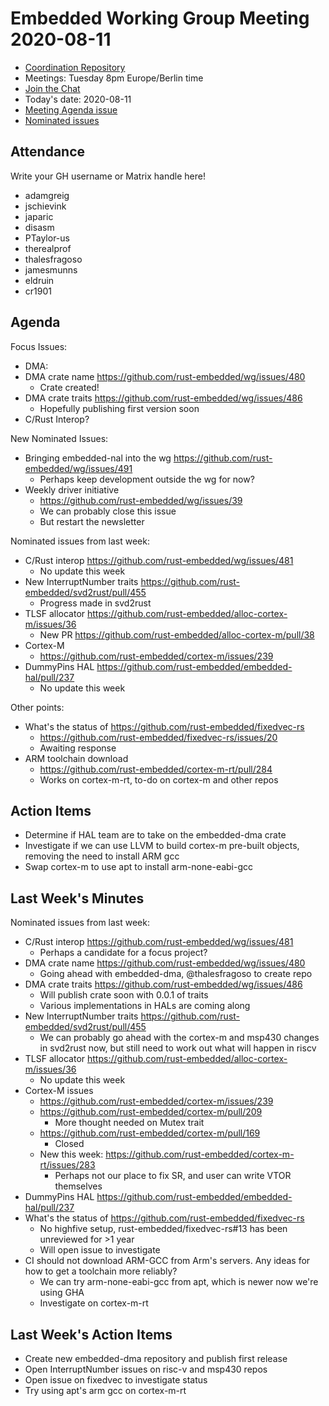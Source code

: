 # Embedded Working Group Meeting 2020-08-11

* [Coordination Repository]
* Meetings: Tuesday 8pm Europe/Berlin time
* [Join the Chat]
* Today's date: 2020-08-11
* [Meeting Agenda issue](https://github.com/rust-embedded/wg/issues/488)
* [Nominated issues](https://github.com/search?q=org%3Arust-embedded+label%3Anominated+is%3Aopen&type=Issues)

[Coordination Repository]: https://github.com/rust-embedded/wg
[Join the Chat]: https://riot.im/app/#/room/#rust-embedded:matrix.org

## Attendance

Write your GH username or Matrix handle here!

* adamgreig
* jschievink
* japaric
* disasm
* PTaylor-us
* therealprof
* thalesfragoso
* jamesmunns
* eldruin
* cr1901

## Agenda

Focus Issues:

* DMA:
 * DMA crate name https://github.com/rust-embedded/wg/issues/480
     * Crate created!
 * DMA crate traits https://github.com/rust-embedded/wg/issues/486
     * Hopefully publishing first version soon
* C/Rust Interop?

New Nominated Issues:
* Bringing embedded-nal into the wg https://github.com/rust-embedded/wg/issues/491
    * Perhaps keep development outside the wg for now?
* Weekly driver initiative
    * https://github.com/rust-embedded/wg/issues/39
    * We can probably close this issue
    * But restart the newsletter

Nominated issues from last week:

* C/Rust interop https://github.com/rust-embedded/wg/issues/481
    * No update this week
* New InterruptNumber traits https://github.com/rust-embedded/svd2rust/pull/455
    * Progress made in svd2rust
* TLSF allocator https://github.com/rust-embedded/alloc-cortex-m/issues/36
    * New PR https://github.com/rust-embedded/alloc-cortex-m/pull/38
* Cortex-M
    * https://github.com/rust-embedded/cortex-m/issues/239
* DummyPins HAL https://github.com/rust-embedded/embedded-hal/pull/237
    * No update this week

Other points:

* What's the status of https://github.com/rust-embedded/fixedvec-rs
    * https://github.com/rust-embedded/fixedvec-rs/issues/20
    * Awaiting response
* ARM toolchain download
    * https://github.com/rust-embedded/cortex-m-rt/pull/284
    * Works on cortex-m-rt, to-do on cortex-m and other repos

## Action Items

* Determine if HAL team are to take on the embedded-dma crate
* Investigate if we can use LLVM to build cortex-m pre-built objects, removing the need to install ARM gcc
* Swap cortex-m to use apt to install arm-none-eabi-gcc

## Last Week's Minutes

Nominated issues from last week:

* C/Rust interop https://github.com/rust-embedded/wg/issues/481
    * Perhaps a candidate for a focus project?
* DMA crate name https://github.com/rust-embedded/wg/issues/480
    * Going ahead with embedded-dma, @thalesfragoso to create repo
* DMA crate traits https://github.com/rust-embedded/wg/issues/486
    * Will publish crate soon with 0.0.1 of traits
    * Various implementations in HALs are coming along
* New InterruptNumber traits https://github.com/rust-embedded/svd2rust/pull/455
    * We can probably go ahead with the cortex-m and msp430 changes in svd2rust now, but still need to work out what will happen in riscv
* TLSF allocator https://github.com/rust-embedded/alloc-cortex-m/issues/36
    * No update this week
* Cortex-M issues
    * https://github.com/rust-embedded/cortex-m/issues/239
    * https://github.com/rust-embedded/cortex-m/pull/209
        * More thought needed on Mutex trait
    * https://github.com/rust-embedded/cortex-m/pull/169
        * Closed
    * New this week: https://github.com/rust-embedded/cortex-m-rt/issues/283
        * Perhaps not our place to fix SR, and user can write VTOR themselves
* DummyPins HAL https://github.com/rust-embedded/embedded-hal/pull/237
* What's the status of https://github.com/rust-embedded/fixedvec-rs
    * No highfive setup, rust-embedded/fixedvec-rs#13 has been unreviewed for >1 year
    * Will open issue to investigate
* CI should not download ARM-GCC from Arm's servers. Any ideas for how to get a toolchain more reliably?
    * We can try arm-none-eabi-gcc from apt, which is newer now we're using GHA
    * Investigate on cortex-m-rt

## Last Week's Action Items

* Create new embedded-dma repository and publish first release
* Open InterruptNumber issues on risc-v and msp430 repos
* Open issue on fixedvec to investigate status
* Try using apt's arm gcc on cortex-m-rt
